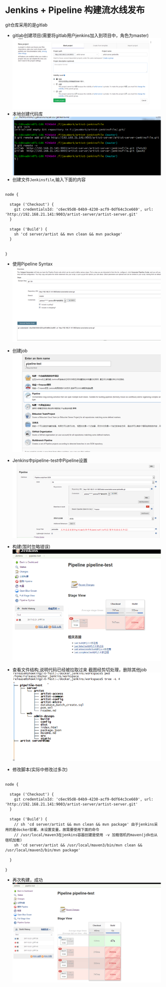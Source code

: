 
# Jenkins + Pipeline 构建流水线发布
git仓库采用的是gitlab
* gitlab创建项目(需要将gitlab用户jenkins加入到项目中，角色为master)
![](images/jenkins_pipeline/gitlab_project_jenkinsfile_create.png)
* 本地创建代码库
![](images/jenkins_pipeline/local_jenkinsfile_repo.png)
* 创建文件`Jenkinsfile`,输入下面的内容
<pre><code>
node {

  stage ('Checkout') {
    git credentialsId: 'c6ec95d8-04b9-4230-acf9-0df64c3ce669', url: 'http://192.168.21.141:9003/artist-server/artist-server.git'
  }

  stage ('Build') {
    sh 'cd server/artist && mvn clean && mvn package'
  }

  
}
</code></pre>
* 使用Pipeline Syntax
  ![](images/jenkins_pipeline/git_pipeline_syntax.png)
* 创建job
  ![](images/jenkins_pipeline/jenkins_pipeline_create.png)
* Jenkins中pipeline-test中Pipeline设置
  ![](images/jenkins_pipeline/jenkins_pipeline_setting.png) 
* 构建(暂时忽略错误)
  ![](images/jenkins_pipeline/jenkins_pipeline_build_error.png)
* 查看文件结构,说明代码已经被拉取过来
截图经剪切处理，删除其他job
  ![](images/jenkins_pipeline/jenkins_pipeline_file_tree.png) 

* 修改脚本(实际中修改过多次)
<pre><code>
node {

  stage ('Checkout') {
    git credentialsId: 'c6ec95d8-04b9-4230-acf9-0df64c3ce669', url: 'http://192.168.21.141:9003/artist-server/artist-server.git'
  }

  stage ('Build') {
    // sh 'cd server/artist && mvn clean && mvn package' 由于jenkins采用的是docker部署，未设置变量，故需要使用下面的命令
    // /usr/local/maven3在jenkins容器创建是使用 -v 加载宿机的maven(jdk也从宿机加载)
    sh 'cd server/artist && /usr/local/maven3/bin/mvn clean && /usr/local/maven3/bin/mvn package'
    
  } 
  
}
</code></pre>

* 再次构建，成功
![](images/jenkins_pipeline/jenkins_pipeline_build_success.png)

